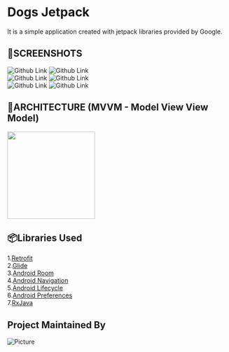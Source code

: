 # Dogs Jetpack
It is a simple application created with jetpack libraries provided by Google.

## 📸SCREENSHOTS<br>
![Github Link](https://github.com/BatuhanAydonerDev/DogsJetpack/blob/master/Screenshots/screenshots1.png)
![Github Link](https://github.com/BatuhanAydonerDev/DogsJetpack/blob/master/Screenshots/screenshots2.png)<br>
![Github Link](https://github.com/BatuhanAydonerDev/DogsJetpack/blob/master/Screenshots/screenshots3.png)
![Github Link](https://github.com/BatuhanAydonerDev/DogsJetpack/blob/master/Screenshots/screenshots4.png)<br>
![Github Link](https://github.com/BatuhanAydonerDev/DogsJetpack/blob/master/Screenshots/screenshots5.png)
![Github Link](https://github.com/BatuhanAydonerDev/DogsJetpack/blob/master/Screenshots/screenshots6.png)


## 📐ARCHITECTURE (MVVM - Model View View Model)<br>
<img src="https://encrypted-tbn0.gstatic.com/images?q=tbn:ANd9GcTbE8qtT3T6B5tJE0oFxhT_0JWyrvxteBRYb21ymU3_NQ&s" width="200" height="200"/>


## 📦Libraries Used<br>
1.[Retrofit](http://square.github.io/retrofit/)<br>
2.[Glide](https://github.com/bumptech/glide)<br>
3.[Android Room](https://developer.android.com/topic/libraries/architecture/room)<br>
4.[Android Navigation](https://developer.android.com/guide/navigation)<br>
5.[Android Lifecycle](https://developer.android.com/jetpack/androidx/releases/lifecycle)<br>
6.[Android Preferences](https://developer.android.com/guide/topics/ui/settings)<br>
7.[RxJava](https://github.com/ReactiveX/RxAndroid)

## Project Maintained By
![Picture](https://avatars0.githubusercontent.com/u/58932670?s=460&u=d5a579d9f7f6cebf1c4998366f7540e2d4c85f5c&v=4)
